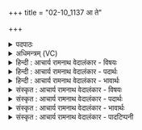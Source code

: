 +++
title = "02-10_1137 आ ते"

+++
<details><summary>पदपाठः</summary>

आ꣢। ते꣣। द꣡क्ष꣢꣯म्। म꣣योभु꣡व꣢म्। म꣣यः। भु꣡व꣢꣯म्। व꣡ह्नि꣢꣯म्। अ꣣द्य꣢। अ꣣। द्य꣢। वृ꣣णीमहे। पा꣡न्त꣢꣯म्। आ। पु꣣रुस्पृ꣡ह꣢म्। ११३७।
</details>

<details><summary>अधिमन्त्रम् (VC)</summary>

- पवमानः सोमः
- भृगुर्वारुणिर्जमदग्निर्भार्गवो वा
- गायत्री
- षड्जः
</details>

<details><summary>हिन्दी : आचार्य रामनाथ वेदालंकार - विषयः</summary>

दसवीं ऋचा पूर्वार्चिक में ४९८ क्रमाङ्क पर परमात्मा के विषय में व्याख्यात हो चुकी है। यहाँ जगदीश्वर और आचार्य को सम्बोधन किया जा रहा है।
</details>

<details><summary>हिन्दी : आचार्य रामनाथ वेदालंकार - पदार्थः</summary>

पदार्थान्वय -  हे पवमान सोम अर्थात् पवित्रतादायक,विद्या-सद्गुणों आदि के प्रेरक जगदीश्वर वा आचार्य!हम(ते)आपके(मयोभुवम्)सुखजनक, (वह्निम्)जीवनरथ को आगे ले जानेवाले, (पान्तम्)रक्षक, (पुरुस्पृहम्)बहुत चाहने योग्य(दक्षम्)विद्याबल,धर्मबल और सच्चरित्रता के बल को(अद्य)आज(आ वृणीमहे)पाना चाहते हैं ॥१०॥
</details>

<details><summary>हिन्दी : आचार्य रामनाथ वेदालंकार - भावार्थः</summary>

भावार्थ -  परमात्मा और आचार्य से ग्रहण किये गए विद्या,धर्म,तप,तेज,ब्रह्मवर्चस,सच्चरित्रता आदि के बल शिष्यों का कल्याण करनेवाले होते हैं ॥१०॥
</details>

<details><summary>संस्कृत : आचार्य रामनाथ वेदालंकार - विषयः</summary>

दशमी ऋक् पूर्वार्चिके ४९८ क्रमाङ्के परमात्मविषये व्याख्याता। अत्र जगदीश्वर आचार्यश्च सम्बोध्यत।
</details>

<details><summary>संस्कृत : आचार्य रामनाथ वेदालंकार - पदार्थः</summary>

पदार्थान्वय -  हे पवमान सोम पवित्रतादायक विद्यासद्गुणादिप्रेरक जगदीश्वर आचार्य वा!वयम्(ते)तव(मयोभुवम्)सुखजनकम्, (वह्निम्)जीवनरथस्य वाहकम्, (पान्तम्)रक्षकम्, (पुरुस्पृहम्)बहुस्पृहणीयम्(दक्षम्)विद्याबलं धर्मबलं चारित्र्यबलं च(अद्य)अस्मिन् दिने(आ वृणीमहे)संभजामहे ॥१०॥
</details>

<details><summary>संस्कृत : आचार्य रामनाथ वेदालंकार - भावार्थः</summary>

भावार्थ -  परमात्मन आचार्याच्च गृहीतानि विद्याधर्मतपस्तेजो ब्रह्मवर्चससच्चारित्र्यादिबलानि शिष्याणां कल्याणकराणि जायन्ते ॥१०॥
</details>

<details><summary>संस्कृत : आचार्य रामनाथ वेदालंकार - पादटिप्पनी</summary>

टिप्पनी -   १.ऋ० ९।६५।२८,साम० ४९८।
</details>